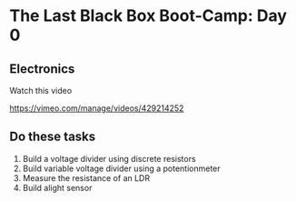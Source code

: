 # The Last Black Box Boot-Camp: Day 0

## Electronics

Watch this video

https://vimeo.com/manage/videos/429214252

## Do these tasks

1. Build a voltage divider using discrete resistors
2. Build variable voltage divider using a potentionmeter
3. Measure the resistance of an LDR
4. Build alight sensor